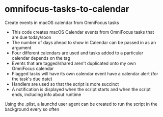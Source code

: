 # omnifocus-tasks-to-calendar
Create events in macOS calendar from OmniFocus tasks

- This code creates macOS Calendar events from OmniFocus tasks that are due today/soon
- The number of days ahead to show in Calendar can be passed in as an argument
- Four different calendars are used and tasks added to a particular calendar depends on the tag
- Events that are tagged/shared aren't duplicated onto my own OmniFocus calendar
- Flagged tasks will have its own calendar event have a calendar alert (for the task's due date)
- Handlers are used so that the script is more succinct
- A notification is displayed when the script starts and when the script ends, including info about runtime

Using the .plist, a launchd user agent can be created to run the script in the background every so often

